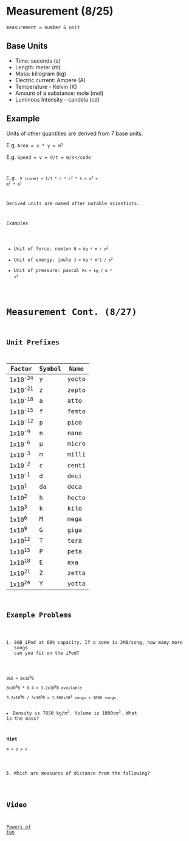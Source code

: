 # Measurement (8/25)

`measurement = number & unit`

## Base Units
- Time: seconds (s)
- Length: meter (m)
- Mass: killogram (kg)
- Electric current: Ampere (A)
- Temperature - Kelvin (K)
- Amount of a substance: mole (mol)
- Luminous Intensity - candela (cd)

## Example

Units of other quantities are derived from 7 base units.

E.g. <code>Area = x * y = m<sup>s</sup></code>

E.g. <code>Speed = v = d/t = m/s</code

E.g. <code>V (cone) = 1/3 * π * r<sup>2</sup> * h = m<sup>3</sup> = m<sup>2</sup> * m<sup>1</sup></code>

Derived units are named after notable scientists.

Examples

- Unit of force: newton <code>N = kg * m / s<sup>2</sup></code>
- Unit of energy: joule <code>J = kg * m^2 / s<sup>2</sup></code>
- Unit of pressure: pascal <code>Pa = kg / m * s<sup>2</sup></code>

# Measurement Cont. (8/27)

## Unit Prefixes

|Factor		     |Symbol |Name   |
|--------------------|-------|-------|
| 1x10<sup>-24</sup> |   y   | yocto |
| 1x10<sup>-21</sup> |   z   | zepto |
| 1x10<sup>-18</sup> |   a   | atto  |
| 1x10<sup>-15</sup> |   f   | femto |
| 1x10<sup>-12</sup> |   p   | pico  |
| 1x10<sup>-9</sup>  |   n   | nano  |
| 1x10<sup>-6</sup>  |   µ   | micro |
| 1x10<sup>-3</sup>  |   m   | milli |
| 1x10<sup>-2</sup>  |   c   | centi | 
| 1x10<sup>-1</sup>  |   d   | deci  |
| 1x10<sup>1</sup>   |   da  | deca  |
| 1x10<sup>2</sup>   |   h   | hecto |
| 1x10<sup>3</sup>   |   k   | kilo  |
| 1x10<sup>6</sup>   |   M   | mega  |
| 1x10<sup>9</sup>   |   G   | giga  |
| 1x10<sup>12</sup>  |   T   | tera  |
| 1x10<sup>15</sup>  |   P   | peta  |
| 1x10<sup>18</sup>  |   E   | exa   |
| 1x10<sup>21</sup>  |   Z   | zetta |
| 1x10<sup>24</sup>  |   Y   | yotta |

## Example Problems

1. 8GB iPod at 60% capacity. If a some is 3MB/song, how many more songs can you fit on the iPod?

<code>
8GB = 8x10<sup>9</sup>B <br/>   
8x10<sup>9</sup>B * 0.4 = 3.2x10<sup>9</sup>B available   <br/>
3.2x10<sup>9</sup>B / 3x10<sup>6</sup>B = 1.066x10<sup>3</sup> songs = 1066 songs  <br/>
</code

2. Density is 7850 kg/m<sup>3</sup>. Volume is 1000cm<sup>3</sup>. What is the mass?

**Hint**  
`m = ρ x v`



3. Which are measures of distance from the following?

## Video

[Powers of ten](https://www.youtube.com/watch?v=0fKBhvDjuy0)  
